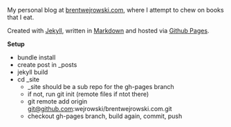 My personal blog at [brentwejrowski.com](http://brentwejrowski.com), where I attempt to chew on books that I eat.

Created with [Jekyll](http://jekyllrb.com/), written in [Markdown](http://daringfireball.net/projects/markdown/) and hosted via [Github Pages](https://pages.github.com/).

**Setup**
- bundle install
- create post in \_posts
- jekyll build
- cd \_site
  - \_site should be a sub repo for the gh-pages branch
  - if not, run git init (remote files if ntot there)
  - git remote add origin git@github.com:wejrowski/brentwejrowski.com.git
  - checkout gh-pages branch, build again, commit, push

